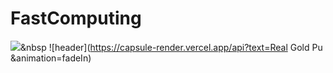 # FastComputing
<a href="goldpu.net"><img src="https://img.shields.io/badge/green?style=flat-square&logo=simpleicons에서_아이콘이름&logoColor=white&link=내링크"/></a>&nbsp
![header](https://capsule-render.vercel.app/api?text=Real Gold Pu &animation=fadeIn)

